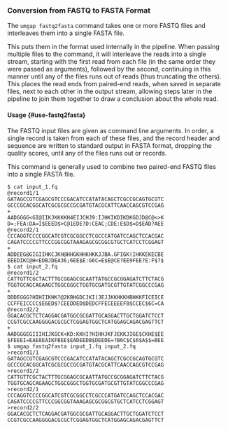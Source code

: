 ### Conversion from FASTQ to FASTA Format

The `umgap fastq2fasta` command takes one or more FASTQ files and
interleaves them into a single FASTA file.

This puts them in the format used internally in the pipeline. When
passing multiple files to the command, it will interleave the reads
into a single stream, starting with the first read from each file (in
the same order they were passed as arguments), followed by the second,
continuing in this manner until any of the files runs out of reads (thus
truncating the others). This places the read ends from paired-end reads,
when saved in separate files, next to each other in the output stream,
allowing steps later in the pipeline to join them together to draw a
conclusion about the whole read.

#### Usage {#use-fastq2fasta}

The FASTQ input files are given as command line arguments. In order, a
single record is taken from each of these files, and the record header
and sequence are written to standard output in FASTA format, dropping
the quality scores, until any of the files runs out or records.

This command is generally used to combine two paired-end FASTQ files
into a single FASTA file.

```shell
$ cat input_1.fq
@record1/1
GATAGCCGTCGAGCGTCCCGACATCCATATACAGCTCGCCGCAGTGCGTC
GCCCGCACGGCATCGCGCGCCGCGATGTACGCATTCAACCAGCGTCCGAG
+
AADGGGG<GI@IIKJKKKKH4EIJCHJ9:IJHKIKDIKDKGDJD@C@<>K
D=;FEA:DA=I$EEED$>C@1EDE?D:CEAC;CDE:E$D$=D$EAD?AEE
@record2/1
CCCAGGTCCCCGGCATCGTCGCGGCCTCGCCCATGATCCAGCTCCACGAC
CAGATCCCCGTTCCCGGCGGTAAAGAGCGCGGCGTGCTCATCCTCGGAGT
+
ADDEEG@GIGIIHKCJKH@HHGKHHKHKKJJBA.GFIGK(IHKKEKECBE
EEEDIKC@H<EDBJDEA36;6EE$E:G6C=E$E@CE?EE9FEE?E:F$?$
$ cat input_2.fq
@record1/2
CATTGTTCGCTACTTTGCGGAGCGCAATTATGCCGCGGAGATCTTCTACG
TGGTGCAGCAGAAGCTGGCGGGCTGGTGCGATGCGTTGTATCGGCCCGAG
+
DDDEGGG?HIHIIKHK?@2KBHGDCJKI(JEJJKKHKKHBHKKFICEICE
CCFFEICCCC$E6ED$?CEEDDED$DEDCFFECEEEEFB$CCEC$6C=CA
@record2/2
GGACACGCTCTCAGGACGATGGCGCGATTGCAGGACTTGCTGGATCTCCT
CCGTCGCCAAGGGGACGCGCTCGGAGTGGCTCATGGAGCAGACGAGTTCT
+
AADGGGEGIIIHIJKGCK<KD:KKHI?HIHHJKFJEKKJIGE$CKHE$EE
$FEEEI=EAE8EAIKFBEE$EADEEDB$DEEDE=?B6C$C$6$A$$=BEE
$ umgap fastq2fasta input_1.fq input_2.fq
>record1/1
GATAGCCGTCGAGCGTCCCGACATCCATATACAGCTCGCCGCAGTGCGTC
GCCCGCACGGCATCGCGCGCCGCGATGTACGCATTCAACCAGCGTCCGAG
>record1/2
CATTGTTCGCTACTTTGCGGAGCGCAATTATGCCGCGGAGATCTTCTACG
TGGTGCAGCAGAAGCTGGCGGGCTGGTGCGATGCGTTGTATCGGCCCGAG
>record2/1
CCCAGGTCCCCGGCATCGTCGCGGCCTCGCCCATGATCCAGCTCCACGAC
CAGATCCCCGTTCCCGGCGGTAAAGAGCGCGGCGTGCTCATCCTCGGAGT
>record2/2
GGACACGCTCTCAGGACGATGGCGCGATTGCAGGACTTGCTGGATCTCCT
CCGTCGCCAAGGGGACGCGCTCGGAGTGGCTCATGGAGCAGACGAGTTCT
```
